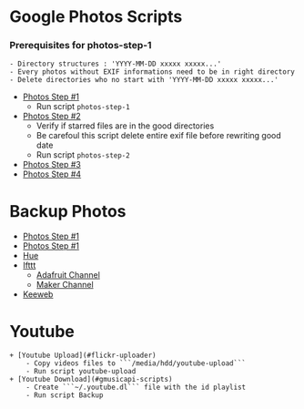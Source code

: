 Google Photos Scripts
=====================
### Prerequisites for photos-step-1
    - Directory structures : 'YYYY-MM-DD xxxxx xxxxx...'
    - Every photos without EXIF informations need to be in right directory
    - Delete directories who no start with 'YYYY-MM-DD xxxxx xxxxx...'
  + [Photos Step #1](#adafruit-channel)
    - Run script ```photos-step-1```
  + [Photos Step #2](#maker-channel)
    - Verify if starred files are in the good directories
    - Be carefoul this script delete entire exif file before rewriting good date
    - Run script ```photos-step-2``` 
  + [Photos Step #3](#dropbox-uploader)
  + [Photos Step #4](#drive)

Backup Photos
=============
  + [Photos Step #1](#flickr-uploader)
  + [Photos Step #1](#gmusicapi-scripts)
  + [Hue](#hue-cli)
  + [Ifttt](#ifttt)
    - [Adafruit Channel](#adafruit-channel)
    - [Maker Channel](#maker-channel)
  + [Keeweb](#keeweb)

Youtube
=======
    + [Youtube Upload](#flickr-uploader)
        - Copy videos files to ```/media/hdd/youtube-upload```
        - Run script youtube-upload
    + [Youtube Download](#gmusicapi-scripts)
        - Create ```~/.youtube.dl``` file with the id playlist
        - Run script Backup
